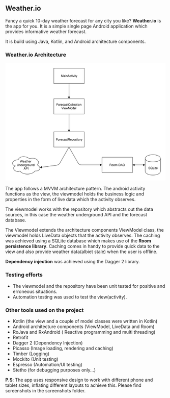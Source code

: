 ## Weather.io

Fancy a quick 10-day weather forecast for any city you like? **Weather.io** is the app for you. It is a simple single page Android
application which provides informative weather forecast.

It is build using Java, Kotlin, and Android architecture components.

### Weather.io Architecture
![](./WeatherIOArch.png)

The app follows a MVVM architecture pattern. The android activity functions as the view, the viewmodel holds the business logic
and properties in the form of live data which the activity observes.

The viewmodel works with the repository which abstracts out the data sources, in this case the weather underground API and the forecast 
database.

The Viewmodel extends the architecture components ViewModel class, the viewmodel holds LiveData objects that the activity observes.
The caching was achieved using a SQLite database which makes use of the **Room persistence library**.
Caching comes in handy to provide quick data to the view and also provide weather data(albiet stale) when the user is offline.

**Dependency injection** was achieved using the Dagger 2 library.

### Testing efforts
* The viewmodel and the repository have been unit tested for positive and erroneous situations.
* Automation testing was used to test the view(activity).

### Other tools used on the project
* Kotlin (the view and a couple of model classes were written in Kotlin)
* Android architecture components (ViewModel, LiveData and Room)
* RxJava and RxAndroid ( Reactive programming and multi threading)
* Retrofit
* Dagger 2 (Dependency Injection)
* Picasso (Image loading, rendering and caching)
* Timber (Logging)
* Mockito (Unit testing)
* Espresso (Automation/UI testing)
* Stetho (for debugging purposes only...)

**P.S**: The app uses responsive design to work with different phone and tablet sizes, inflating different layouts to achieve this. Please find screenshots in the screenshots folder.
